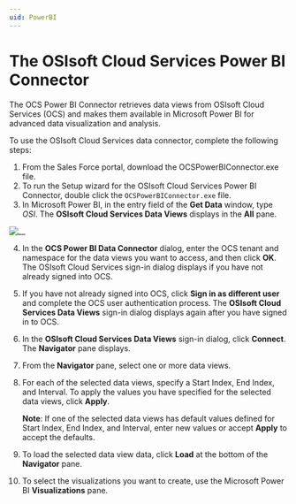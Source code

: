 ```yaml
---
uid: PowerBI
---
```


# The OSIsoft Cloud Services Power BI Connector

The OCS Power BI Connector retrieves data views from OSIsoft Cloud Services (OCS) and makes them available in Microsoft Power BI for advanced data visualization and analysis.

To use the OSIsoft Cloud Services data connector, complete the following steps:

1. From the Sales Force portal, download the OCSPowerBIConnector.exe file.
2. To run the Setup wizard for the OSIsoft Cloud Services Power BI Connector, double click the `OCSPowerBIConnector.exe` file.
3. In Microsoft Power BI, in the entry field of the **Get Data** window, type *OSI*. The **OSIsoft Cloud Services Data Views** displays in the **All** pane.

![__](../images/get-data.png)

4. In the **OCS Power BI Data Connector** dialog, enter the OCS tenant and namespace for the data views you want to access, and then click **OK**. The OSIsoft Cloud Services sign-in dialog displays if you have not already signed into OCS.
5. If you have not already signed into OCS, click **Sign in as different user** and complete the OCS user authentication process. The **OSIsoft Cloud Services Data Views** sign-in dialog displays again after you have signed in to OCS.
6. In the **OSIsoft Cloud Services Data Views** sign-in dialog, click **Connect**. The **Navigator** pane displays.
7. From the **Navigator** pane, select one or more data views.
8. For each of the selected data views, specify a Start Index, End Index, and Interval. To apply the values you have specified for the selected data views, click **Apply**.

   **Note**: If one of the selected data views has default values defined for Start Index, End Index, and Interval, enter new values or accept **Apply** to accept the defaults.

10.	To load the selected data view data, click **Load** at the bottom of the **Navigator** pane.
11.	To select the visualizations you want to create, use the Microsoft Power BI **Visualizations** pane.
